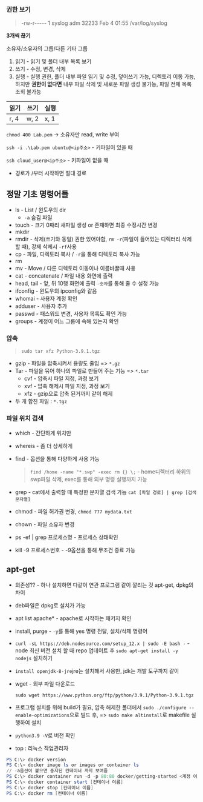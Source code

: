 ### 권한 보기

> -rw-r----- 1 syslog adm 32233 Feb  4 01:55 /var/log/syslog

**3개씩 끊기**

소유자/소유자의 그룹/다른 기타 그룹

1. 읽기 - 읽기 및 폴더 내부 목록 보기
2. 쓰기 - 수정, 변경, 삭제
3. 실행 - 실행 권한, 폴더 내부 파일 읽기 및 수정, 덮어쓰기 가능, 디렉토리 이동 가능, 하지만 **권한이 없다면** 내부 파일 삭제 및 새로운 파일 생성 불가능, 파일 전체 목록 조회 불가능

| 읽기 | 쓰기 | 실행 |
| ---- | ---- | ---- |
| r, 4 | w, 2 | x, 1 |

`chmod 400 Lab.pem` -> 소유자만 read, write 부여

`ssh -i .\Lab.pem ubuntu@<ip주소>` - 키파일이 있을 때

`ssh cloud_user@<ip주소>` - 키파일이 없을 때

- 경로가 /부터 시작하면 절대 경로

## 정말 기초 명령어들

- ls - List / 윈도우의 dir
  - `-a` 숨김 파일
- touch - 크기 0짜리 새파일 생성 or 존재하면 최종 수정시간 변경
- mkdir
- rmdir - 삭제(쓰기와 동일) 권한 있어야함, `rm -r`(파일이 들어있는 디렉터리 삭제 할 때), 강제 삭제시 `-rf`사용
- cp - 파일, 디렉토리 복사 / `-r`을 통해 디렉토리 복사 가능
- rm
- mv - Move / 다른 디렉토리 이동이나 이름바꿀때 사용
- cat - concatenate / 파일 내용 화면에 출력
- head, tail -  앞, 뒤 10행 화면에 출력 `-숫자`를 통해 줄 수 설정 가능
- ifconfig - 윈도우의 ipconfig와 같음
- whomai - 사용자 계정 확인
- adduser - 사용자 추가
- passwd - 패스워드 변경, 사용자 목록도 확인 가능
- groups - 계정이 어느 그룹에 속해 있는지 확인

### 압축

> `sudo tar xfz Python-3.9.1.tgz`

- gzip - 파일을 압축시켜서 용량도 줄임 => `*.gz`
- Tar - 파일을 묶어 하나의 파일로 만들어 주는 기능 => `*.tar`
  - cvf - 압축시 파일 지정, 과정 보기
  - xvf - 압축 해제시 파일 지정, 과정 보기
  - xfz - gzip으로 압축 된거까지 같이 해제
- 두 개 합친 파일 : `*.tgz`

### 파일 위치 검색

- which - 간단하게 위치만

- whereis - 좀 더 상세하게

- find - 옵션을 통해 다양하게 사용 가능

  > `find /home -name "*.swp" -exec rm {} \;` - home디렉터리 하위의 swp파일 삭제, exec를 통해 외부 명령 실행까지 가능

- grep - cat에서 출력할 때 특정한 문자열 검색 가능 `cat [파일 경로] | grep [검색문자열]`




- chmod - 파일 허가권 변경, `chmod 777 mydata.txt`
- chown - 파일 소유자 변경
- ps -ef | grep 프로세스명 - 프로세스 상태확인
- kill -9 프로세스번호 - -9옵션을 통해 무조건 종료 가능

## apt-get

- 의존성?? - 하나 설치하면 다같이 연관 프로그램 같이 깔리는 것 apt-get, dpkg의 차이
- deb파일은 dpkg로 설치가 가능
- apt list apache\* - apache로 시작하는 패키지 확인
- install, purge - `-y`를 통해 yes 명령 전달, 설치/삭제 명령어
- `curl -sL https://deb.nodesource.com/setup_12.x | sudo -E bash -` - node 최신 버전 설치 할 때 repo 업데이트 후 `sudo apt-get install -y nodejs` 설치하기
- `install openjdk-8-jre`jre는 설치해서 사용만, jdk는 개발 도구까지 같이

- wget - 외부 파일 다운로드 

  `sudo wget https://www.python.org/ftp/python/3.9.1/Python-3.9.1.tgz`

- 프로그램 설치를 위해 build가 필요, 압축 해제한 폴더에서 `sudo ./configure --enable-optimizations`으로 빌드 후, => `sudo make altinstall`로 makefile 실행하여 설치
- `python3.9 -V`로 버전 확인

- top : 리눅스 작업관리자



```powershell
PS C:\> docker version
PS C:\> docker image ls or images or container ls
// -a옵션이 붙으면 중지된 컨테이너 까지 보여줌
PS C:\> docker container run -d -p 80:80 docker/getting-started <계정 이름>/<image 이름>
PS C:\> docker container start [컨테이너 이름]
PS C:\> docker stop [컨테이너 이름]
PS C:\> docker rm [컨테이너 이름]
```